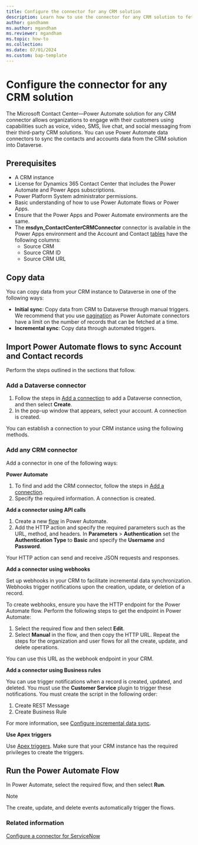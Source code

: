 ```yaml
---
title: Configure the connector for any CRM solution
description: Learn how to use the connector for any CRM solution to fetch data into Dataverse and use in Dynamics 365 Contact Center.
author: gandhamm
ms.author: mgandham
ms.reviewer: mgandham
ms.topic: how-to
ms.collection:
ms.date: 07/01/2024
ms.custom: bap-template
---
```


# Configure the connector for any CRM solution

The Microsoft Contact Center&mdash;Power Automate solution for any CRM connector allows organizations to engage with their customers using capabilities such as voice, video, SMS, live chat, and social messaging from their third-party CRM solutions. You can use Power Automate data connectors to sync the contacts and accounts data from the  CRM solution into Dataverse.

## Prerequisites 

-  A CRM instance
- License for Dynamics 365 Contact Center that includes the Power Automate and Power Apps subscriptions.
- Power Platform System administrator permissions.
- Basic understanding of how to use Power Automate flows or Power Apps.
- Ensure that the Power Apps and Power Automate environments are the same.
- The **msdyn_ContactCenterCRMConnector** connector is available in the Power Apps environment and the Account and Contact [tables](/power-apps/maker/data-platform/entity-overview) have the following columns:
    - Source CRM
    - Source CRM ID
    - Source CRM URL

## Copy data

You can copy data from your CRM instance to Dataverse in one of the following ways:

- **Initial sync**: Copy data from CRM to Dataverse through manual triggers. We recommend that you use [pagination](/power-automate/dataverse/list-rows?tabs=classic-designer) as Power Automate connectors have a limit on the number of records that can be fetched at a time.
- **Incremental sync**: Copy data through automated triggers.

## Import Power Automate flows to sync Account and Contact records

Perform the steps outlined in the sections that follow.

### Add a Dataverse connector

1. Follow the steps in [Add a connection](/power-automate/add-manage-connections#add-a-connection) to add a Dataverse connection, and then select **Create**.
1. In the pop-up window that appears, select your account. A connection is created.

You can establish a connection to your CRM instance using the following methods.

### Add any CRM connector

Add a connector in one of the following ways:

**Power Automate**    

1. To find and add the CRM connector, follow the steps in [Add a connection](/power-automate/add-manage-connections#add-a-connection).
1. Specify the required information. A connection is created.

**Add a connector using API calls**      

1. Create a new [flow](/power-automate/get-started-logic-flow) in Power Automate.
1. Add the HTTP action and specify the required parameters such as the URL, method, and headers. In **Parameters** > **Authentication** set the **Authentication Type** to **Basic** and specify the **Username** and **Password**.

Your HTTP action can send and receive JSON requests and responses.

**Add a connector using webhooks**    

Set up webhooks in your CRM to facilitate incremental data synchronization. Webhooks trigger notifications upon the creation, update, or deletion of a record. 

To create webhooks, ensure you have the HTTP endpoint for the Power Automate flow. Perform the following steps to get the endpoint in Power Automate: 

1. Select the required flow and then select **Edit**. 
1. Select **Manual** in the flow, and then copy the HTTP URL. Repeat the steps for the organization and user flows for all the create, update, and delete operations.

You can use this URL as the webhook endpoint in your CRM.

**Add a connector using Business rules**     

You can use trigger notifications when a record is created, updated, and deleted. You must use the **Customer Service** plugin to trigger these notifications. You must create the script in the following order:

1. Create REST Message
2. Create Business Rule

For more information, see [Configure incremental data sync](configure-servicenow-connector.md).

 **Use Apex triggers**    

Use [Apex triggers](https://developer.salesforce.com/docs/atlas.en-us.apexcode.meta/apexcode/apex_dev_guide.htm). Make sure that your CRM instance has the required privileges to create the triggers.

## Run the Power Automate Flow 

In Power Automate, select the required flow, and then select **Run**. 

> [!NOTE]
> The create, update, and delete events automatically trigger the flows.

### Related information

[Configure a connector for ServiceNow](configure-servicenow-connector.md)  


